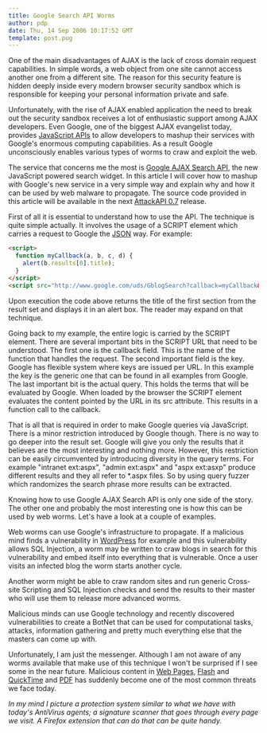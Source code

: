 ```yaml
---
title: Google Search API Worms
author: pdp
date: Thu, 14 Sep 2006 10:17:52 GMT
template: post.pug
---
```


One of the main disadvantages of AJAX is the lack of cross domain request capabilities. In simple words, a web object from one site cannot access another one from a different site. The reason for this security feature is hidden deeply inside every modern browser security sandbox which is responsible for keeping your personal information private and safe.

Unfortunately, with the rise of AJAX enabled application the need to break out the security sandbox receives a lot of enthusiastic support among AJAX developers.  Even Google, one of the biggest AJAX evangelist today, provides [JavaScript APIs](http://code.google.com) to allow developers to mashup their services with Google's enormous computing capabilities. As a result Google unconsciously enables various types of worms to craw and exploit the web.

The service that concerns me the most is [Google AJAX Search API](http://code.google.com/apis/ajaxsearch/), the new JavaScript powered search widget. In this article I will cover how to mashup with Google's new service in a very simple way and explain why and how it can be used by web malware to propagate. The source code provided in this article will be available in the next [AttackAPI 0.7](/blog/attackapi) release.

First of all it is essential to understand how to use the API. The technique is quite simple actually. It involves the usage of a SCRIPT element which carries a request to Google the [JSON](http://www.json.org/) way. For example:

```html
<script>
  function myCallback(a, b, c, d) {
    alert(b.results[0].title);
  }
</script>
<script src="http://www.google.com/uds/GblogSearch?callback=myCallback&context=0&lstkp=0&rsz=small&hl=en&q=Google&key=internal-documentation&v=0.1" src="text/javascript"></script>
```

Upon execution the code above returns the title of the first section from the result set and displays it in an alert box. The reader may expand on that technique.

Going back to my example, the entire logic is carried by the SCRIPT element. There are several important bits in the SCRIPT URL that need to be understood. The first one is the callback field. This is the name of the function that handles the request. The second important field is the key. Google has flexible system where keys are issued per URL. In this example the key is the generic one that can be found in all examples from Google. The last important bit is the actual query. This holds the terms that will be evaluated by Google. When loaded by the browser the SCRIPT element evaluates the content pointed by the URL in its src attribute. This results in a function call to the callback.

That is all that is required in order to make Google queries via JavaScript. There is a minor restriction introduced by Google though. There is no way to go deeper into the result set. Google will give you only the results that it believes are the most interesting and nothing more. However, this restriction can be easily circumvented by introducing diversity in the query terms. For example "intranet ext:aspx", "admin ext:aspx" and "aspx ext:asxp" produce different results and they all refer to *.aspx files. So by using query fuzzer which randomizes the search phrase more results can be extracted.

Knowing how to use Google AJAX Search API is only one side of the story. The other one and probably the most interesting one is how this can be used by web worms. Let's have a look at a couple of examples.

Web worms can use Google's infrastructure to propagate. If a malicious mind finds a vulnerability in [WordPress](http://www.wordpress.org) for example and this vulnerability allows SQL Injection, a worm may be written to craw blogs in search for this vulnerability and embed itself into everything that is vulnerable. Once a user visits an infected blog the worm starts another cycle.

Another worm might be able to craw random sites and run generic Cross-site Scripting and SQL Injection checks and send the results to their master who will use them to release more advanced worms.

Malicious minds can use Google technology and recently discovered vulnerabilities to create a BotNet that can be used for computational tasks, attacks, information gathering and pretty much everything else that the masters can come up with.

Unfortunately, I am just the messenger. Although I am not aware of any worms available that make use of this technique I won't be surprised if I see some in the near future. Malicious content in [Web Pages](/blog/backdooring-web-pages), [Flash](/blog/backdooring-flash-objects-receipt) and [QuickTime](/blog/backdooring-quicktime-movies) and [PDF](http://michaeldaw.org/md-hacks/backdooring-pdf-files/) has suddenly become one of the most common threats we face today.

_In my mind I picture a protection system similar to what we have with today's AntiVirus agents; a signature scanner that goes through every page we visit. A Firefox extension that can do that can be quite handy._
